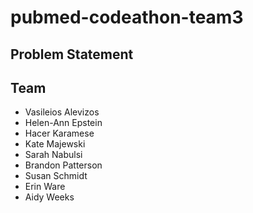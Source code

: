 # pubmed-codeathon-team3
## Problem Statement

## Team
- Vasileios Alevizos
- Helen-Ann Epstein
- Hacer Karamese
- Kate Majewski
- Sarah Nabulsi
- Brandon Patterson
- Susan Schmidt
- Erin Ware
- Aidy Weeks
